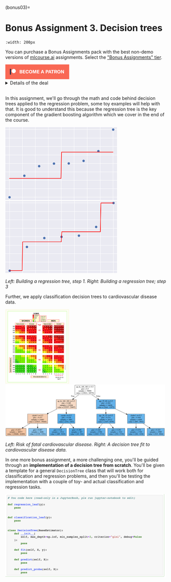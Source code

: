 (bonus03)=

# Bonus Assignment 3. Decision trees

```{figure} /_static/img/topic3-teaser.png
:width: 200px
```

You can purchase a Bonus Assignments pack with the best non-demo versions of [mlcourse.ai](https://mlcourse.ai/) assignments. Select the ["Bonus Assignments" tier](https://www.patreon.com/ods_mlcourse).

<div class="row">
  <div class="col-md-8" markdown="1">
  <a href="https://www.patreon.com/ods_mlcourse">
         <img src="../../_static/img/become_a_patron.png">
      </a>
  </div>
  <div class="col-md-4" markdown="1">
  <details>
  <summary>Details of the deal</summary>

mlcourse.ai is still in self-paced mode but we offer you Bonus Assignments with solutions for a contribution of $17/month. The idea is that you pay for ~1-5 months while studying the course materials, but a single contribution is still fine and opens your access to the bonus pack.

Note: the first payment is charged at the moment of joining the Tier Patreon, and the next payment is charged on the 1st day of the next month, thus it's better to purchase the pack in the 1st half of the month.

mlcourse.ai is never supposed to go fully monetized (it's created in the wonderful open ODS.ai community and will remain open and free) but it'd help to cover some operational costs, and Yury also put in quite some effort into assembling all the best assignments into one pack. Please note that unlike the rest of the course content, Bonus Assignments are copyrighted. Informally, Yury's fine if you share the pack with 2-3 friends but public sharing of the Bonus Assignments pack is prohibited.
</details>
  </div>
</div><br>

In this assignment, we'll go through the math and code behind decision trees applied to the regression problem, some toy examples will help with that. It is good to understand this because the regression tree is the key component of the gradient boosting algorithm which we cover in the end of the course.

<p float="left">
  <img src="../../_static/img/assignment03_decision_trees_solution_10_0.png" width="350" />
  <img src="../../_static/img/assignment03_decision_trees_solution_17_0.png" width="350" />
</p>

_Left: Building a regression tree, step 1. Right: Building a regression tree; step 3_

Further, we apply classification decision trees to cardiovascular disease data.

<p float="left">
  <img src="../../_static/img/SCORE_CVD_eng.png" width="200" />
  <img src="../../_static/img/assignment03_decision_trees_solution_SCORE.png" width="500" />
</p>

_Left: Risk of fatal cardiovascular disease. Right: A decision tree fit to cardiovascular disease data._

In one more bonus assignment, a more challenging one, you'll be guided through an **implementation of a decision tree from scratch**. You'll be given a template for a general `DecisionTree` class that will work both for classification and regression problems, and then you'll be testing the implementation with a couple of toy- and actual classification and regression tasks.

<div align="center">
<img src="../../_static/img/decision_tree_class_template.png" />
</div>
